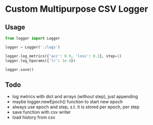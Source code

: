 # Custom Multipurpose CSV Logger

## Usage

```python
from logger import Logger

logger = Logger('./logs')

logger.log_metrics({'acc': 0.9, 'loss': 0.2}, step=1)
logger.log_hparams({'lr': 1e-4})

logger.save()
```

## Todo

- log metrics with dict and arrays (without step), just appending
- maybe logger.newEpoch() function to start new epoch
- always use epoch and step, s.t. it is stored per epoch, per step
- save function with csv writer
- load history from csv
